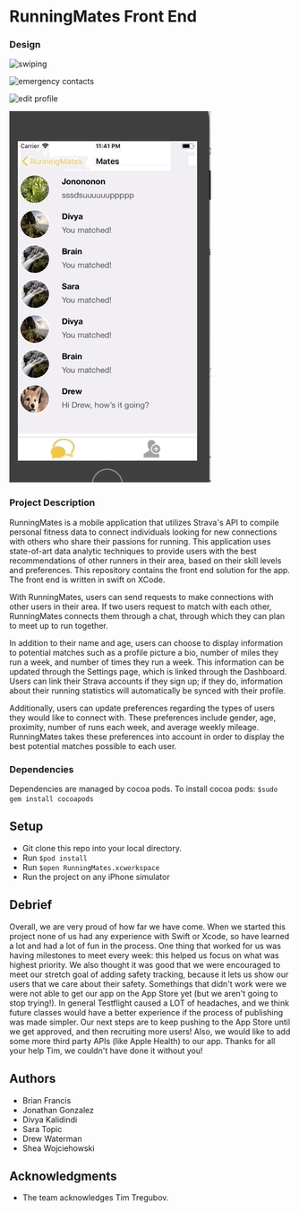 # RunningMates Front End
### Design
![swiping](swiping.gif)

![emergency contacts](ec.gif)

![edit profile](editProf.gif)

![chat](chat.gif)

### Project Description
RunningMates is a mobile application that utilizes Strava's API to compile personal fitness data to connect individuals looking for new connections with others who share their passions for running. This application uses state-of-art data analytic techniques to provide users with the best recommendations of other runners in their area, based on their skill levels and preferences. This repository contains the front end solution for the app. The front end is written in swift on XCode.


With RunningMates, users can send requests to make connections with other users in their area. If two users request to match with each other, RunningMates connects them through a chat, through which they can plan to meet up to run together.  

In addition to their name and age, users can choose to display information to potential matches such as a profile picture a bio, number of miles they run a week, and number of times they run a week. This information can be updated through the Settings page, which is linked through the Dashboard. Users can link their Strava accounts if they sign up; if they do, information about their running statistics will automatically be synced with their profile.  

Additionally, users can update preferences regarding the types of users they would like to connect with. These preferences include gender, age, proximity, number of runs each week, and average weekly mileage. RunningMates takes these preferences into account in order to display the best potential matches possible to each user.

### Dependencies

Dependencies are managed by cocoa pods.
To install cocoa pods:
`$sudo gem install cocoapods`

## Setup

* Git clone this repo into your local directory.
* Run `$pod install`
* Run `$open RunningMates.xcworkspace`
* Run the project on any iPhone simulator


## Debrief
Overall, we are very proud of how far we have come. When we started this project none of us had any experience with Swift or Xcode, so have learned a lot and had a lot of fun in the process. One thing that worked for us was having milestones to meet every week: this helped us focus on what was highest priority. We also thought it was good that we were encouraged to meet our stretch goal of adding safety tracking, because it lets us show our users that we care about their safety. Somethings that didn't work were we were not able to get our app on the App Store yet (but we aren't going to stop trying!). In general Testflight caused a LOT of headaches, and we think future classes would have a better experience if the process of publishing was made simpler. Our next steps are to keep pushing to the App Store until we get approved, and then recruiting more users! Also, we would like to add some more third party APIs (like Apple Health) to our app. Thanks for all your help Tim, we couldn't have done it without you!


## Authors
* Brian Francis
* Jonathan Gonzalez
* Divya Kalidindi
* Sara Topic
* Drew Waterman
* Shea Wojciehowski

## Acknowledgments
* The team acknowledges Tim Tregubov.
